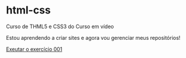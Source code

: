 # html-css
 Curso de THML5 e CSS3 do Curso em vídeo

Estou aprendendo a criar sites e agora vou gerenciar meus repositórios!

<a href= "https://bruno-rubens.github.io/html-css/exercicios/ex001/index.html">Exeutar o exercício 001</a>